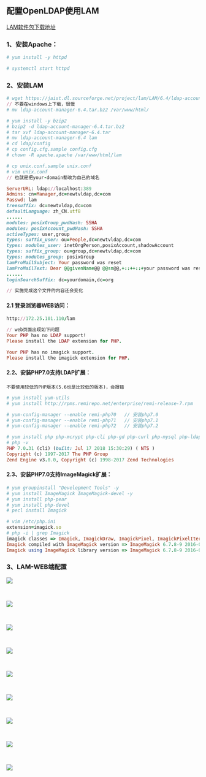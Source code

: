 ## 配置OpenLDAP使用LAM

[LAM软件包下载地址](https://www.ldap-account-manager.org/lamcms/)

### 1、安装Apache：
```ruby
# yum install -y httpd 
```

```ruby
# systemctl start httpd
```


### 2、安装LAM
```ruby
# wget https://jaist.dl.sourceforge.net/project/lam/LAM/6.4/ldap-account-manager-6.4.tar.bz2
// 不要在windows上下载，很慢
# mv ldap-account-manager-6.4.tar.bz2 /var/www/html/
```
```ruby
# yum install -y bzip2
# bzip2 -d ldap-account-manager-6.4.tar.bz2 
# tar xvf ldap-account-manager-6.4.tar
# mv ldap-account-manager-6.4 lam
# cd ldap/config
# cp config.cfg.sample config.cfg
# chown -R apache.apache /var/www/html/lam
```

```ruby
# cp unix.conf.sample unix.conf
# vim unix.conf
// 也就是把your-domain都改为自己的域名

ServerURL: ldap://localhost:389
Admins: cn=Manager,dc=newtvldap,dc=com
Passwd: lam
treesuffix: dc=newtvldap,dc=com
defaultLanguage: zh_CN.utf8
......
modules: posixGroup_pwdHash: SSHA
modules: posixAccount_pwdHash: SSHA
activeTypes: user,group
types: suffix_user: ou=People,dc=newtvldap,dc=com
types: modules_user: inetOrgPerson,posixAccount,shadowAccount
types: suffix_group: ou=group,dc=newtvldap,dc=com
types: modules_group: posixGroup
lamProMailSubject: Your password was reset
lamProMailText: Dear @@givenName@@ @@sn@@,+::++::+your password was reset to: @@newPassword@@+::++::++::+Best regards+::++::+deskside support+::+
......
loginSearchSuffix: dc=yourdomain,dc=org

// 实施完成这个文件的内容还会变化
```

#### 2.1 登录浏览器WEB访问：
```ruby
http://172.25.101.110/lam

// web页面出现如下问题
Your PHP has no LDAP support!
Please install the LDAP extension for PHP.

Your PHP has no imagick support.
Please install the imagick extension for PHP.

```

#### 2.2、安装PHP7.0支持LDAP扩展：
`不要使用较低的PHP版本(5.6也是比较低的版本)，会报错`

```ruby
# yum install yum-utils
# yum install http://rpms.remirepo.net/enterprise/remi-release-7.rpm
```
```ruby
# yum-config-manager --enable remi-php70   // 安装php7.0
# yum-config-manager --enable remi-php71   // 安装php7.1
# yum-config-manager --enable remi-php72   // 安装php7.2
```
```ruby
# yum install php php-mcrypt php-cli php-gd php-curl php-mysql php-ldap php-zip php-fileinfo
# php -v
PHP 7.0.31 (cli) (built: Jul 17 2018 15:30:29) ( NTS )
Copyright (c) 1997-2017 The PHP Group
Zend Engine v3.0.0, Copyright (c) 1998-2017 Zend Technologies

```

#### 2.3、安装PHP7.0支持ImageMagick扩展：
```ruby
# yum groupinstall "Development Tools" -y
# yum install ImageMagick ImageMagick-devel -y
# yum install php-pear
# yum install php-devel
# pecl install Imagick

# vim /etc/php.ini
extension=imagick.so
# php -i | grep Imagick
imagick classes => Imagick, ImagickDraw, ImagickPixel, ImagickPixelIterator
Imagick compiled with ImageMagick version => ImageMagick 6.7.8-9 2016-06-16 Q16 http://www.imagemagick.org
Imagick using ImageMagick library version => ImageMagick 6.7.8-9 2016-06-16 Q16 http://www.imagemagick.org
```

### 3、LAM-WEB端配置

![](https://github.com/ZongYuWang/image/blob/master/LDAP-LAM/LAM1.png)

</br>

![](https://github.com/ZongYuWang/image/blob/master/LDAP-LAM/LAM4.png)


</br>

![](https://github.com/ZongYuWang/image/blob/master/LDAP-LAM/LAM9.png)

</br>

![](https://github.com/ZongYuWang/image/blob/master/LDAP-LAM/LAM3.png)

</br>

![](https://github.com/ZongYuWang/image/blob/master/LDAP-LAM/LAM7.png)

</br>

![](https://github.com/ZongYuWang/image/blob/master/LDAP-LAM/LAM8.png)

</br>

![](https://github.com/ZongYuWang/image/blob/master/LDAP-LAM/LAM2.png)

</br>

![](https://github.com/ZongYuWang/image/blob/master/LDAP-LAM/LAM5.png)

</br>

![](https://github.com/ZongYuWang/image/blob/master/LDAP-LAM/LAM6.png)
